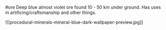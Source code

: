#ore 
Deep blue almost violet ore found 10 - 50 km under ground.
Has uses in artificing/craftsmanship and other things.

![[procedural-minerals-mineral-blue-dark-wallpaper-preview.jpg]]